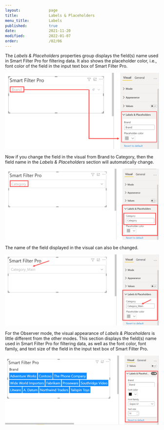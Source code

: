 ```yaml
---
layout:             page
title:              Labels & Placeholders
menu_title:         Labels
published:          true
date:               2021-11-20
modified:           2022-01-07  
order:              /02/06
---
```


The *Labels & Placeholders* properties group displays the field(s) name used in Smart Filter Pro for filtering data. It also shows the placeholder color, i.e., font color of the field in the input text box of Smart Filter Pro.  

<img src="images/Labels-Placeholders1.png" width="550">  

Now if you change the field in the visual from Brand to Category, then the field name in the *Labels & Placeholders* section will automatically change.   

<img src="images/Labels-Placeholders2.png" width="550">   

The name of the field displayed in the visual can also be changed.  

<img src="images/Labels-Placeholders3.png" width="550">    

For the Observer mode, the visual appearance of *Labels & Placeholders* is little different from the other modes. This section displays the field(s) name used in Smart Filter Pro for filtering data, as well as the font color, font family, and text size of the field in the input text box of Smart Filter Pro. 

<img src="images/Labels-Placeholders4.png" width="550">  